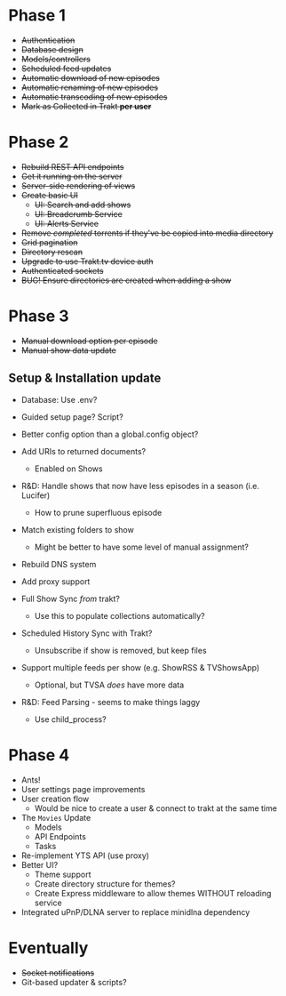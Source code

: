 # Phase 1

- ~~Authentication~~
- ~~Database design~~
- ~~Models/controllers~~
- ~~Scheduled feed updates~~
- ~~Automatic download of new episodes~~
- ~~Automatic renaming of new episodes~~
- ~~Automatic transcoding of new episodes~~
- ~~Mark as Collected in Trakt **per user**~~

# Phase 2

- ~~Rebuild REST API endpoints~~
- ~~Get it running on the server~~
- ~~Server-side rendering of views~~
- ~~Create basic UI~~
	- ~~UI: Search and add shows~~
	- ~~UI: Breadcrumb Service~~
	- ~~UI: Alerts Service~~
- ~~Remove *completed* torrents if they've be copied into media directory~~
- ~~Grid pagination~~
- ~~Directory rescan~~
- ~~Upgrade to use Trakt.tv device auth~~
- ~~Authenticated sockets~~
- ~~BUG! Ensure directories are created when adding a show~~

# Phase 3

- ~~Manual download option per episode~~
- ~~Manual show data update~~

## Setup & Installation update

- Database: Use .env?
- Guided setup page? Script?
- Better config option than a global.config object?

- Add URIs to returned documents?
	- Enabled on Shows
- R&D: Handle shows that now have less episodes in a season (i.e. Lucifer)
	- How to prune superfluous episode
- Match existing folders to show
	- Might be better to have some level of manual assignment?
- Rebuild DNS system
- Add proxy support
- Full Show Sync *from* trakt?
	- Use this to populate collections automatically?
- Scheduled History Sync with Trakt?
	- Unsubscribe if show is removed, but keep files
- Support multiple feeds per show (e.g. ShowRSS & TVShowsApp)
	- Optional, but TVSA *does* have more data
- R&D: Feed Parsing - seems to make things laggy
	- Use child_process?

# Phase 4

- Ants!
- User settings page improvements
- User creation flow
	- Would be nice to create a user & connect to trakt at the same time
- The `Movies` Update
	- Models
	- API Endpoints
	- Tasks
- Re-implement YTS API (use proxy)
- Better UI?
	- Theme support
	- Create directory structure for themes?
	- Create Express middleware to allow themes WITHOUT reloading service
- Integrated uPnP/DLNA server to replace minidlna dependency

# Eventually

- ~~Socket notifications~~
- Git-based updater & scripts?



